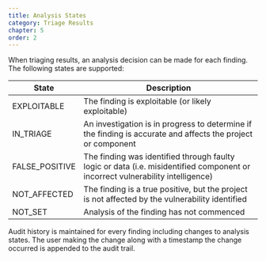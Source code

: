 ```yaml
---
title: Analysis States
category: Triage Results
chapter: 5
order: 2
---
```


When triaging results, an analysis decision can be made for each finding. The following states are supported:


| State | Description |
| ------|-------------|
|EXPLOITABLE| The finding is exploitable (or likely exploitable) |
|IN_TRIAGE| An investigation is in progress to determine if the finding is accurate and affects the project or component |
|FALSE_POSITIVE| The finding was identified through faulty logic or data (i.e. misidentified component or incorrect vulnerability intelligence) |
|NOT_AFFECTED| The finding is a true positive, but the project is not affected by the vulnerability identified |
|NOT_SET| Analysis of the finding has not commenced |

Audit history is maintained for every finding including changes to analysis states. The user making the change
along with a timestamp the change occurred is appended to the audit trail. 